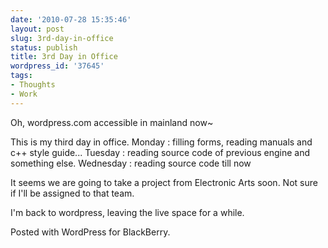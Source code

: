 ```yaml
---
date: '2010-07-28 15:35:46'
layout: post
slug: 3rd-day-in-office
status: publish
title: 3rd Day in Office
wordpress_id: '37645'
tags:
- Thoughts
- Work
---
```


Oh, wordpress.com accessible in mainland now~

This is my third day in office. 
Monday : filling forms, reading manuals and c++ style guide...
Tuesday : reading source code of previous engine 
    and something else.
Wednesday : reading source code till now 

It seems we are going to take a project from Electronic Arts soon. Not sure if I'll be assigned to that team.

I'm back to wordpress, leaving the live space for a while. 

Posted with WordPress for BlackBerry.
